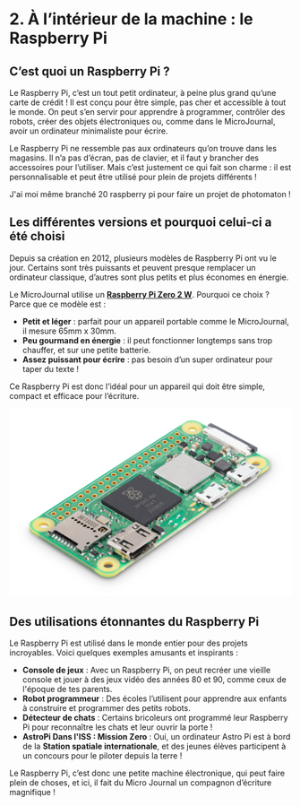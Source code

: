 # **2. À l’intérieur de la machine : le Raspberry Pi**

## C’est quoi un Raspberry Pi ?

Le Raspberry Pi, c’est un tout petit ordinateur, à peine plus grand qu’une carte de crédit ! Il est conçu pour être simple, pas cher et accessible à tout le monde. On peut s’en servir pour apprendre à programmer, contrôler des robots, créer des objets électroniques ou, comme dans le MicroJournal, avoir un ordinateur minimaliste pour écrire.

Le Raspberry Pi ne ressemble pas aux ordinateurs qu’on trouve dans les magasins. Il n’a pas d’écran, pas de clavier, et il faut y brancher des accessoires pour l’utiliser. Mais c’est justement ce qui fait son charme : il est personnalisable et peut être utilisé pour plein de projets différents !

J'ai moi même branché 20 raspberry pi pour faire un projet de photomaton !

## Les différentes versions et pourquoi celui-ci a été choisi

Depuis sa création en 2012, plusieurs modèles de Raspberry Pi ont vu le jour. Certains sont très puissants et peuvent presque remplacer un ordinateur classique, d’autres sont plus petits et plus économes en énergie.

Le MicroJournal utilise un **[Raspberry Pi Zero 2 W](https://www.raspberrypi.com/products/raspberry-pi-zero-2-w/)**. Pourquoi ce choix ? Parce que ce modèle est :

- **Petit et léger** : parfait pour un appareil portable comme le MicroJournal, il mesure 65mm x 30mm.
- **Peu gourmand en énergie** : il peut fonctionner longtemps sans trop chauffer, et sur une petite batterie.
- **Assez puissant pour écrire** : pas besoin d’un super ordinateur pour taper du texte !

Ce Raspberry Pi est donc l’idéal pour un appareil qui doit être simple, compact et efficace pour l’écriture.

![un Raspberry Pi Zero 2 W](Images/2.RaspberryPi.Zero2W.png)

## Des utilisations étonnantes du Raspberry Pi

Le Raspberry Pi est utilisé dans le monde entier pour des projets incroyables. Voici quelques exemples amusants et inspirants :

- **Console de jeux** : Avec un Raspberry Pi, on peut recréer une vieille console et jouer à des jeux vidéo des années 80 et 90, comme ceux de l'époque de tes parents.
- **Robot programmeur** : Des écoles l’utilisent pour apprendre aux enfants à construire et programmer des petits robots.
- **Détecteur de chats** : Certains bricoleurs ont programmé leur Raspberry Pi pour reconnaître les chats et leur ouvrir la porte !
- **AstroPi Dans l'ISS : Mission Zero** : Oui, un ordinateur Astro Pi est à bord de la **Station spatiale internationale**, et des jeunes élèves participent à un concours pour le piloter depuis la terre !

Le Raspberry Pi, c’est donc une petite machine électronique, qui peut faire plein de choses, et ici, il fait du Micro Journal un compagnon d’écriture magnifique !